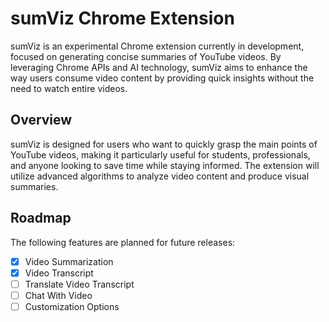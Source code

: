 # sumViz Chrome Extension

sumViz is an experimental Chrome extension currently in development, focused on generating concise summaries of YouTube videos. By leveraging Chrome APIs and AI technology, sumViz aims to enhance the way users consume video content by providing quick insights without the need to watch entire videos.

## Overview

sumViz is designed for users who want to quickly grasp the main points of YouTube videos, making it particularly useful for students, professionals, and anyone looking to save time while staying informed. The extension will utilize advanced algorithms to analyze video content and produce visual summaries.

## Roadmap

The following features are planned for future releases:

- [x] Video Summarization
- [x] Video Transcript
- [ ] Translate Video Transcript
- [ ] Chat With Video
- [ ] Customization Options
